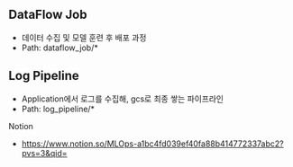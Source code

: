 
## DataFlow Job

- 데이터 수집 및 모델 훈련 후 배포 과정
- Path: dataflow_job/*

## Log Pipeline

- Application에서 로그를 수집해, gcs로 최종 쌓는 파이프라인
- Path: log_pipeline/*

Notion

- https://www.notion.so/MLOps-a1bc4fd039ef40fa88b414772337abc2?pvs=3&qid=

